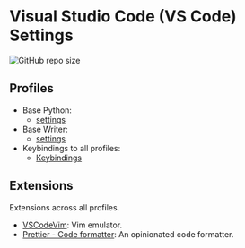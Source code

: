 # Visual Studio Code (VS Code) Settings

![GitHub repo size](https://img.shields.io/github/repo-size/leugimkm/vscode-settings)

## Profiles

- Base Python:
  - [settings](profiles/base_python/settings.json)
- Base Writer:
  - [settings](profiles/base_writer/settings.json)
- Keybindings to all profiles:
  - [Keybindings](/keybindings.json)

## Extensions

Extensions across all profiles.

- [VSCodeVim](https://marketplace.visualstudio.com/items?itemName=vscodevim.vim):
  Vim emulator.
- [Prettier - Code formatter](https://marketplace.visualstudio.com/items?itemName=esbenp.prettier-vscode):
  An opinionated code formatter.
